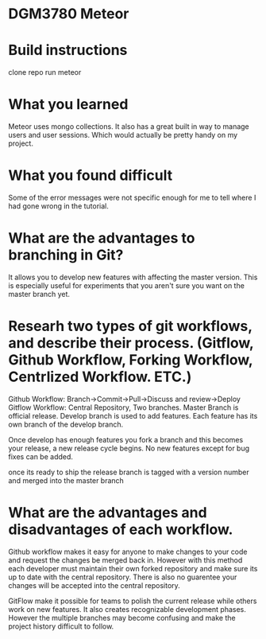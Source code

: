 # DGM3780 Meteor #

# Build instructions #
clone repo
run meteor

# What you learned #
Meteor uses mongo collections. It also has a great built in way to manage users and user sessions. Which would actually be pretty handy on my project.

# What you found difficult #
Some of the error messages were not specific enough for me to tell where I had gone wrong in the tutorial.

# What are the advantages to branching in Git? #
It allows you to develop new features with affecting the master version. This is especially useful for experiments that you aren't sure you want on the master branch yet.

# Researh two types of git workflows, and describe their process. (Gitflow, Github Workflow, Forking Workflow, Centrlized Workflow. ETC.) #

Github Workflow: Branch->Commit->Pull->Discuss and review->Deploy
Gitflow Workflow: Central Repository, Two branches. Master Branch is official release. Develop branch is used to add features. Each feature has its own branch of the develop branch. 

Once develop has enough features you fork a branch and this becomes your release, a new release cycle begins. No new features except for bug fixes can be added.

once its ready to ship the release branch is tagged with a version number and merged into the master branch

# What are the advantages and disadvantages of each workflow. #
Github workflow makes it easy for anyone to make changes to your code and request the changes be merged back in. However with this method each developer must maintain their own forked repository and make sure its up to date with the central repository. There is also no guarentee your changes will be accepted into the central repository.

GitFlow make it possible for teams to polish the current release while others work on new features. It also creates recognizable development phases. However the multiple branches may become confusing and make the project history difficult to follow.